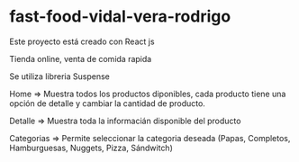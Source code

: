 # fast-food-vidal-vera-rodrigo
Este proyecto está creado con React js

Tienda online, venta de comida rapida

Se utiliza libreria Suspense

Home => Muestra todos los productos diponibles, cada producto tiene una opción de detalle y cambiar la cantidad de producto.

Detalle => Muestra toda la informacián disponible del producto 

Categorias => Permite seleccionar la categoria deseada (Papas, Completos, Hamburguesas, Nuggets, Pizza, Sándwitch)
